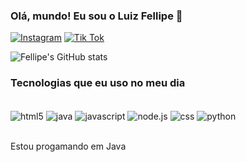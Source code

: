 
### Olá, mundo! Eu sou o Luiz Fellipe 👋
[![Instagram](https://img.shields.io/badge/Instagram-E4405F?style=for-the-badge&logo=instagram&logoColor=white)](https://instagram.cYjIwN2c4ejhkaDNw)
[![Tik Tok](https://img.shields.io/badge/TikTok-000000?style=for-the-badge&logo=tiktok&logoColor=white)](https:/c/ttps://www.tiktok.com/@10lpz?_t=ZM-8stgafpgfAs&_r=1:)

![Fellipe's GitHub stats](https://github-readme-stats.vercel.app/api?username=luizlipe&show_icons=true&theme=dracula)

### Tecnologias que eu uso no meu dia

<div style="display: incline_block"><br/>
<img align="center" alt="html5" src="https://img.shields.io/badge/HTML5-E34F26?style=for-the-badge&logo=html5&logoColor=white">
<img align="center" alt="java" src="https://img.shields.io/badge/Java-ED8B00?style=for-the-badge&logo=openjdk&logoColor=white">
<img align="center" alt="javascript" src="https://img.shields.io/badge/JavaScript-F7DF1E?style=for-the-badge&logo=javascript&logoColor=black">
<img align="center" alt="node.js" src="https://img.shields.io/badge/Node.js-43853D?style=for-the-badge&logo=node.js&logoColor=white">
<img align="center" alt="css" src="https://img.shields.io/badge/CSS-239120?&style=for-the-badge&logo=css3&logoColor=white">
<img align="center" alt="python" src="https://img.shields.io/badge/Python-14354C?style=for-the-badge&logo=python&logoColor=white">
</div><br/>
 
 Estou progamando em Java
